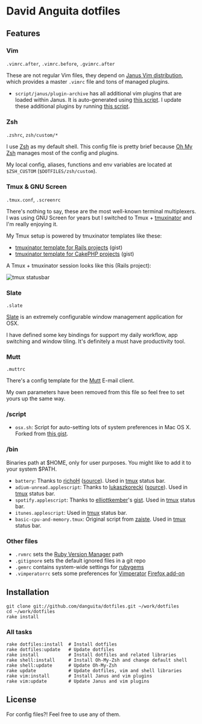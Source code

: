 # David Anguita dotfiles

## Features

### Vim

`.vimrc.after`, `.vimrc.before`, `.gvimrc.after`

These are not regular Vim files, they depend on [Janus Vim
distribution](https://github.com/carlhuda/janus), which provides a master `.vimrc` file and tons of managed plugins.

* `script/janus/plugin-archive` has all additional vim plugins that are loaded within Janus.
It is auto-generated using [this script](https://github.com/danguita/dotfiles/blob/master/script/janus/update-plugin-archive.sh).
I update these additional plugins by running [this script](https://github.com/danguita/dotfiles/blob/master/script/janus/update-plugins.sh).

### Zsh

`.zshrc`, `zsh/custom/*`

I use [Zsh](http://www.zsh.org/) as my default shell. This config file is pretty brief because [Oh My Zsh](https://github.com/robbyrussell/oh-my-zsh) manages most of the config and plugins.

My local config, aliases, functions and env variables are located at `$ZSH_CUSTOM` (`$DOTFILES/zsh/custom`).

### Tmux & GNU Screen

`.tmux.conf`, `.screenrc`

There's nothing to say, these are the most well-known terminal multiplexers. I was using GNU Screen for years but I switched to Tmux + [tmuxinator](https://github.com/aziz/tmuxinator) and I'm really enjoying it.

My Tmux setup is powered by tmuxinator templates like these:
* [tmuxinator template for Rails projects](https://gist.github.com/3023433) (gist)
* [tmuxinator template for CakePHP projects](https://gist.github.com/3033284) (gist)

A Tmux + tmuxinator session looks like this (Rails project):

![tmux
statusbar](https://raw.github.com/danguita/dotfiles/master/screenshots/tmux-statusbar.jpg)

### Slate

`.slate`

[Slate](https://github.com/jigish/slate) is an extremely configurable window management application for OSX.

I have defined some key bindings for support my daily workflow, app switching and window tiling. It's definitely a must have productivity tool.

### Mutt

`.muttrc`

There's a config template for the [Mutt](http://www.mutt.org/) E-mail client.

My own parameters have been removed from this file so feel free to set yours up the same way.

### /script

* `osx.sh`: Script for auto-setting lots of system preferences in Mac OS X. Forked from [this gist](https://gist.github.com/2260182). 

### /bin

Binaries path at $HOME, only for user purposes. You might like to add it to your system $PATH.

* `battery`: Thanks to [richoH](https://github.com/richoH) ([source](https://github.com/richoH/dotfiles/blob/master/bin/battery)). Used in [tmux](https://github.com/danguita/dotfiles/blob/master/tmux.conf) status bar.
* `adium-unread.applescript`: Thanks to [lukaszkorecki](https://github.com/lukaszkorecki) ([source](https://github.com/lukaszkorecki/DotFiles/blob/master/bins/Adium.scpt)). Used in [tmux](https://github.com/danguita/dotfiles/blob/master/tmux.conf) status bar.
* `spotify.applescript`: Thanks to [elliottkember](https://github.com/elliottkember)'s [gist](https://gist.github.com/1884925). Used in [tmux](https://github.com/danguita/dotfiles/blob/master/tmux.conf) status bar.
* `itunes.applescript`: Used in [tmux](https://github.com/danguita/dotfiles/blob/master/tmux.conf) status bar.
* `basic-cpu-and-memory.tmux`: Original script from [zaiste](https://github.com/zaiste/tmuxified/blob/master/scripts/basic-cpu-and-memory.tmux). Used in [tmux](https://github.com/danguita/dotfiles/blob/master/tmux.conf) status bar.

### Other files

* `.rvmrc` sets the [Ruby Version Manager](http://beginrescueend.com/) path
* `.gitignore` sets the default ignored files in a git repo
* `.gemrc` contains system-wide settings for [rubygems](http://rubygems.org/)
* `.vimperatorrc` sets some preferences for [Vimperator](http://www.vimperator.org/vimperator) [Firefox add-on](https://addons.mozilla.org/en-US/firefox/addon/vimperator/)

## Installation

    git clone git://github.com/danguita/dotfiles.git ~/work/dotfiles
    cd ~/work/dotfiles
    rake install

### All tasks

    rake dotfiles:install  # Install dotfiles
    rake dotfiles:update   # Update dotfiles
    rake install           # Install dotfiles and related libraries
    rake shell:install     # Install Oh-My-Zsh and change default shell
    rake shell:update      # Update Oh-My-Zsh
    rake update            # Update dotfiles, vim and shell libraries
    rake vim:install       # Install Janus and vim plugins
    rake vim:update        # Update Janus and vim plugins

## License

For config files?! Feel free to use any of them.

